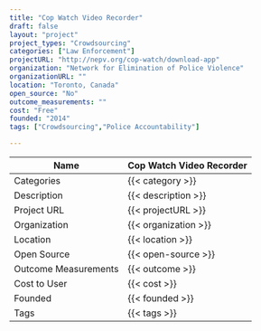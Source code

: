 ```yaml
---
title: "Cop Watch Video Recorder"
draft: false
layout: "project"
project_types: "Crowdsourcing"
categories: ["Law Enforcement"]
projectURL: "http://nepv.org/cop-watch/download-app"
organization: "Network for Elimination of Police Violence"
organizationURL: ""
location: "Toronto, Canada"
open_source: "No"
outcome_measurements: ""
cost: "Free"
founded: "2014"
tags: ["Crowdsourcing","Police Accountability"]

---
```



Name                    |  Cop Watch Video Recorder    
------------------------|----
Categories              | {{< category >}} 
Description             | {{< description >}} 
Project URL             | {{< projectURL >}} 
Organization            | {{< organization >}} 
Location                | {{< location >}} 
Open Source             | {{< open-source >}} 
Outcome Measurements    | {{< outcome >}} 
Cost to User            | {{< cost >}} 
Founded                 | {{< founded >}} 
Tags                    | {{< tags >}} 

